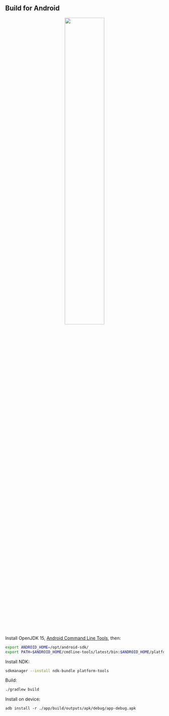 ## Build for Android

<p align="center"><img width="50%" src="https://github.com/wasm3/wasm3/raw/main/extra/screenshot-android.png"></p>

Install OpenJDK 15, [Android Command Line Tools](https://developer.android.com/studio#cmdline-tools), then:

```sh
export ANDROID_HOME=/opt/android-sdk/
export PATH=$ANDROID_HOME/cmdline-tools/latest/bin:$ANDROID_HOME/platform-tools:$PATH
```

Install NDK:

```sh
sdkmanager --install ndk-bundle platform-tools
```

Build:

```sh
./gradlew build
```

Install on device:

```
adb install -r ./app/build/outputs/apk/debug/app-debug.apk
```

